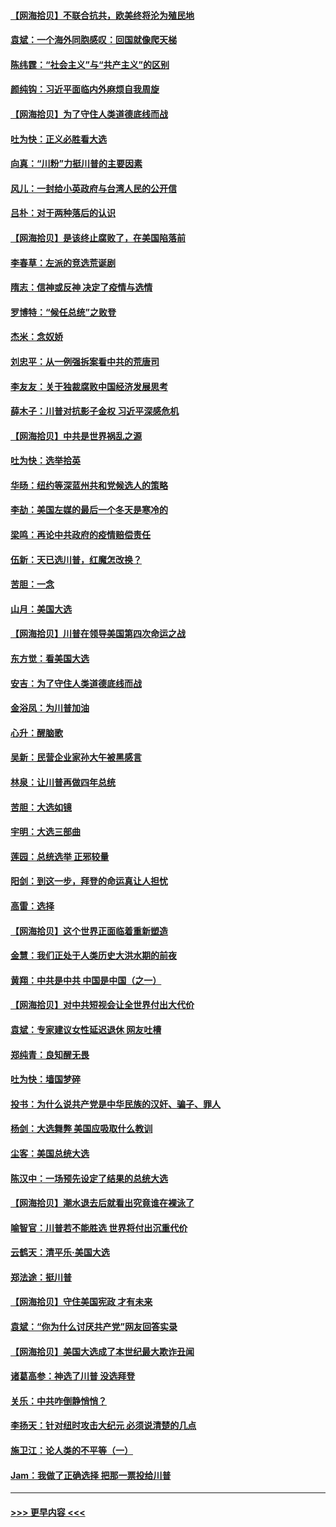 #### [【网海拾贝】不联合抗共，欧美终将沦为殖民地](../pages/nsc993/n12565068.md?t=11220202) 
#### [袁斌：一个海外同胞感叹：回国就像爬天梯](../pages/nsc993/n12564986.md?t=11220202) 
#### [陈纬霆：“社会主义”与“共产主义”的区别](../pages/nsc993/n12562417.md?t=11220202) 
#### [颜纯钩：习近平面临内外麻烦自我周旋](../pages/nsc993/n12563356.md?t=11220202) 
#### [【网海拾贝】为了守住人类道德底线而战](../pages/nsc993/n12562542.md?t=11220202) 
#### [吐为快：正义必胜看大选](../pages/nsc993/n12561967.md?t=11220202) 
#### [向真：“川粉”力挺川普的主要因素](../pages/nsc993/n12560774.md?t=11220202) 
#### [风儿：一封给小英政府与台湾人民的公开信](../pages/nsc993/n12560581.md?t=11220202) 
#### [吕朴：对于两种落后的认识](../pages/nsc993/n12560492.md?t=11220202) 
#### [【网海拾贝】是该终止腐败了，在美国陷落前](../pages/nsc993/n12559936.md?t=11220202) 
#### [李春草：左派的竞选荒诞剧](../pages/nsc993/n12558380.md?t=11220202) 
#### [隋志：信神或反神 决定了疫情与选情](../pages/nsc993/n12558255.md?t=11220202) 
#### [罗博特：“候任总统”之败登](../pages/nsc993/n12558189.md?t=11220202) 
#### [杰米：念奴娇](../pages/nsc993/n12558174.md?t=11220202) 
#### [刘忠平：从一例强拆案看中共的荒唐司](../pages/nsc993/n12558036.md?t=11220202) 
#### [李友友：关于独裁腐败中国经济发展思考](../pages/nsc993/n12558004.md?t=11220202) 
#### [薛木子：川普对抗影子金权 习近平深感危机](../pages/nsc993/n12557342.md?t=11220202) 
#### [【网海拾贝】中共是世界祸乱之源](../pages/nsc993/n12555353.md?t=11220202) 
#### [吐为快：选举拾英](../pages/nsc993/n12555041.md?t=11220202) 
#### [华旸：纽约等深蓝州共和党候选人的策略](../pages/nsc993/n12554309.md?t=11220202) 
#### [李劼：美国左媒的最后一个冬天是寒冷的](../pages/nsc993/n12552947.md?t=11220202) 
#### [梁鸣：再论中共政府的疫情赔偿责任](../pages/nsc993/n12553012.md?t=11220202) 
#### [伍新：天已选川普，红魔怎改换？](../pages/nsc993/n12552970.md?t=11220202) 
#### [苦胆：一念](../pages/nsc993/n12552957.md?t=11220202) 
#### [山月：美国大选](../pages/nsc993/n12552446.md?t=11220202) 
#### [【网海拾贝】川普在领导美国第四次命运之战](../pages/nsc993/n12551973.md?t=11220202) 
#### [东方觉：看美国大选](../pages/nsc993/n12551647.md?t=11220202) 
#### [安吉：为了守住人类道德底线而战](../pages/nsc993/n12551111.md?t=11220202) 
#### [金浴凤：为川普加油](../pages/nsc993/n12551085.md?t=11220202) 
#### [心升：醒脑歌](../pages/nsc993/n12550984.md?t=11220202) 
#### [吴新：民营企业家孙大午被黑感言](../pages/nsc993/n12550656.md?t=11220202) 
#### [林泉：让川普再做四年总统](../pages/nsc993/n12550640.md?t=11220202) 
#### [苦胆：大选如镜](../pages/nsc993/n12550630.md?t=11220202) 
#### [宇明：大选三部曲](../pages/nsc993/n12550603.md?t=11220202) 
#### [莲园：总统选举 正邪较量](../pages/nsc993/n12550594.md?t=11220202) 
#### [阳剑：到这一步，拜登的命运真让人担忧](../pages/nsc993/n12549093.md?t=11220202) 
#### [高雷：选择](../pages/nsc993/n12549087.md?t=11220202) 
#### [【网海拾贝】这个世界正面临着重新塑造](../pages/nsc993/n12548326.md?t=11220202) 
#### [金慧：我们正处于人类历史大洪水期的前夜](../pages/nsc993/n12547914.md?t=11220202) 
#### [黄翔：中共是中共 中国是中国（之一）](../pages/nsc993/n12547576.md?t=11220202) 
#### [【网海拾贝】对中共短视会让全世界付出大代价](../pages/nsc993/n12546043.md?t=11220202) 
#### [袁斌：专家建议女性延迟退休 网友吐槽](../pages/nsc993/n12545424.md?t=11220202) 
#### [郑纯青：良知醒无畏](../pages/nsc993/n12545394.md?t=11220202) 
#### [吐为快：墙国梦碎](../pages/nsc993/n12545309.md?t=11220202) 
#### [投书：为什么说共产党是中华民族的汉奸、骗子、罪人](../pages/nsc993/n12545089.md?t=11220202) 
#### [杨剑：大选舞弊 美国应吸取什么教训](../pages/nsc993/n12543937.md?t=11220202) 
#### [尘客：美国总统大选](../pages/nsc993/n12543828.md?t=11220202) 
#### [陈汉中：一场预先设定了结果的总统大选](../pages/nsc993/n12543564.md?t=11220202) 
#### [【网海拾贝】潮水退去后就看出究竟谁在裸泳了](../pages/nsc993/n12543321.md?t=11220202) 
#### [喻智官：川普若不能胜选 世界将付出沉重代价](../pages/nsc993/n12541352.md?t=11220202) 
#### [云鹤天：清平乐‧美国大选](../pages/nsc993/n12540916.md?t=11220202) 
#### [郑法途：挺川普](../pages/nsc993/n12540898.md?t=11220202) 
#### [【网海拾贝】守住美国宪政 才有未来](../pages/nsc993/n12540423.md?t=11220202) 
#### [袁斌：“你为什么讨厌共产党”网友回答实录](../pages/nsc993/n12540208.md?t=11220202) 
#### [【网海拾贝】美国大选成了本世纪最大欺诈丑闻](../pages/nsc993/n12538029.md?t=11220202) 
#### [诸葛高参：神选了川普 没选拜登](../pages/nsc993/n12537664.md?t=11220202) 
#### [关乐：中共咋倒静悄悄？](../pages/nsc993/n12537615.md?t=11220202) 
#### [李扬天：针对纽时攻击大纪元 必须说清楚的几点](../pages/nsc993/n12536001.md?t=11220202) 
#### [施卫江：论人类的不平等（一）](../pages/nsc993/n12535700.md?t=11220202) 
#### [Jam：我做了正确选择 把那一票投给川普](../pages/nsc993/n12535743.md?t=11220202) 

----
#### [ >>> 更早内容 <<< ](../indexes/nsc993-earlier.md)
